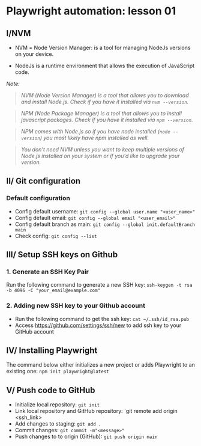 # Playwright automation: lesson 01
## I/NVM
- NVM = Node Version Manager: is a tool for managing NodeJs versions on your device.

- NodeJs is a runtime environment that allows the execution of JavaScript code.

*Note:*

>*NVM (Node Version Manager) is a tool that allows you to download and install Node.js. Check if you have it installed via `nvm --version`.*

>*NPM (Node Package Manager) is a tool that allows you to install javascript packages. Check if you have it installed via `npm --version`.*
    
>*NPM comes with Node.js so if you have node installed (`node --version`) you most likely have npm installed as well.*

>*You don't need NVM unless you want to keep multiple versions of Node.js installed on your system or if you'd like to upgrade your version.*


## II/ Git configuration
### Default configuration
- Config default username: `git config --global user.name "<user_name>"`
- Config default email: `git config --global email "<user_email>"`
- Config default branch as main: `git config --global init.defaultBranch main`
- Check config: `git config --list`

## III/ Setup SSH keys on Github
### 1. Generate an SSH Key Pair
Run the following command to generate a new SSH key: `ssh-keygen -t rsa -b 4096 -C "your_email@example.com"`

### 2. Adding new SSH key to your Github account
- Run the following command to get the ssh key: `cat ~/.ssh/id_rsa.pub`
- Access https://github.com/settings/ssh/new to add ssh key to your GitHub account

## IV/ Installing Playwright
The command below either initializes a new project or adds Playwright to an existing one: `npm init playwright@latest`

## V/ Push code to GitHub
- Initialize local repository: `git init`
- Link local repository and GitHub repository: `git remote add origin <ssh_link>
- Add changes to staging: `git add .`
- Commit changes: `git commit -m"<message>"`
- Push changes to to origin (GitHub): `git push origin main`